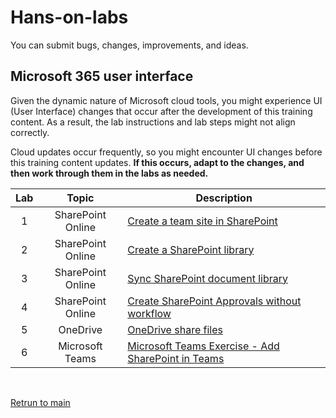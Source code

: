 <a id="top" />

# Hans-on-labs

You can submit bugs, changes, improvements, and ideas.

## Microsoft 365 user interface

Given the dynamic nature of Microsoft cloud tools, you might experience UI (User Interface) changes that occur after the development of this training content. As a result, the lab instructions and lab steps might not align correctly.

Cloud updates occur frequently, so you might encounter UI changes before this training content updates. **If this occurs, adapt to the changes, and then work through them in the labs as needed.**



| Lab | Topic | Description |
| :---: | :---: | --- |
| 1 | SharePoint Online | [Create a team site in SharePoint](./CreateSharePointTeamSite.md) | 
| 2 | SharePoint Online | [Create a SharePoint library](./CreateSharePointLibrary.md)|
| 3 | SharePoint Online | [Sync SharePoint document library](./CreateSharePointLibrarySync.md)|
| 4 | SharePoint Online | [Create SharePoint Approvals without workflow](./CreateSharePointApprovalsWithoutWorkflow.md)
| 5 | OneDrive          | [OneDrive share files](./OneDriveShareFiles.md)
| 6 | Microsoft Teams   | [Microsoft Teams Exercise - Add SharePoint in Teams](./MicrosoftTeamsAddSharePointInTeams.md)|

<br/>

[Retrun to main](../README.md)
